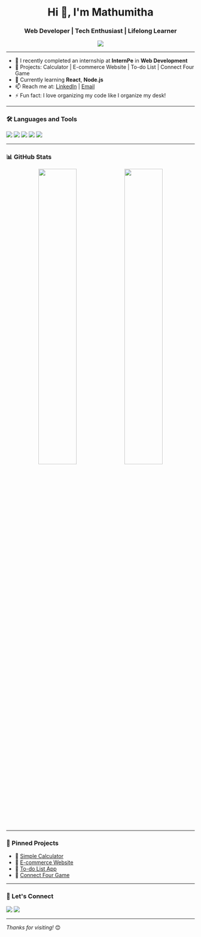 <h1 align="center">Hi 👋, I'm Mathumitha</h1>
<h3 align="center">Web Developer | Tech Enthusiast | Lifelong Learner</h3>

<p align="center">
  <img src="https://readme-typing-svg.demolab.com/?lines=Welcome+to+my+GitHub+Profile!;Web+Developer+%7C+Intern+at+InternPe;I+💙+HTML,+CSS,+JS,+React+and+more!" />
</p>

---

- 🔭 I recently completed an internship at **InternPe** in **Web Development**
- 🧩 Projects: Calculator | E-commerce Website | To-do List | Connect Four Game
- 🌱 Currently learning **React**, **Node.js**
- 📫 Reach me at: [LinkedIn](https://www.linkedin.com/authwall?trk=bf&trkInfo=AQGuT-CLGLtL6gAAAZeduYaY5YMJxGcKZiZeSsBZVvQ5WON-CmFdKRY2KwzpCtjYDmfPf1otkLBrZE1Yw7JdnXPOSNYYRS_1MXayZ3X3nbfFoIVwIUmmzrR7fsefOa1o9FiDZNk=&original_referer=&sessionRedirect=https%3A%2F%2Fwww.linkedin.com%2Fin%2Fmathumitha-ashokkumar-7a1b6b29b%3Futm_source%3Dshare%26utm_campaign%3Dshare_via%26utm_content%3Dprofile%26utm_medium%3Dandroid_app) | [Email](mathumithaashok16@gmail.com)
- ⚡ Fun fact: I love organizing my code like I organize my desk!

---

### 🛠️ Languages and Tools

<p>
  <img src="https://img.shields.io/badge/HTML5-E34F26?style=flat-square&logo=html5&logoColor=white" />
  <img src="https://img.shields.io/badge/CSS3-1572B6?style=flat-square&logo=css3&logoColor=white" />
  <img src="https://img.shields.io/badge/JavaScript-F7DF1E?style=flat-square&logo=javascript&logoColor=black" />
  <img src="https://img.shields.io/badge/React-20232A?style=flat-square&logo=react&logoColor=61DAFB" />
  <img src="https://img.shields.io/badge/VSCode-007ACC?style=flat-square&logo=visual-studio-code&logoColor=white" />
</p>

---

### 📊 GitHub Stats

<p align="center">
  <img src="https://github-readme-stats.vercel.app/api?username=your-username&show_icons=true&theme=radical" width="45%" />
  <img src="https://github-readme-streak-stats.herokuapp.com/?user=your-username&theme=radical" width="45%" />
</p>

---

### 📌 Pinned Projects

- 🔹 [Simple Calculator](https://github.com/your-username/calculator)
- 🔹 [E-commerce Website](https://github.com/your-username/ecommerce-website)
- 🔹 [To-do List App](https://github.com/your-username/todo-list)
- 🔹 [Connect Four Game](https://github.com/your-username/connect-four-game)

---

### 🤝 Let's Connect

<p>
  <a href="https://www.linkedin.com/in/your-link"><img src="https://img.shields.io/badge/LinkedIn-blue?style=flat-square&logo=linkedin" /></a>
  <a href="mailto:your.email@example.com"><img src="https://img.shields.io/badge/Gmail-red?style=flat-square&logo=gmail&logoColor=white" /></a>
</p>

---

_Thanks for visiting!_ 😊
